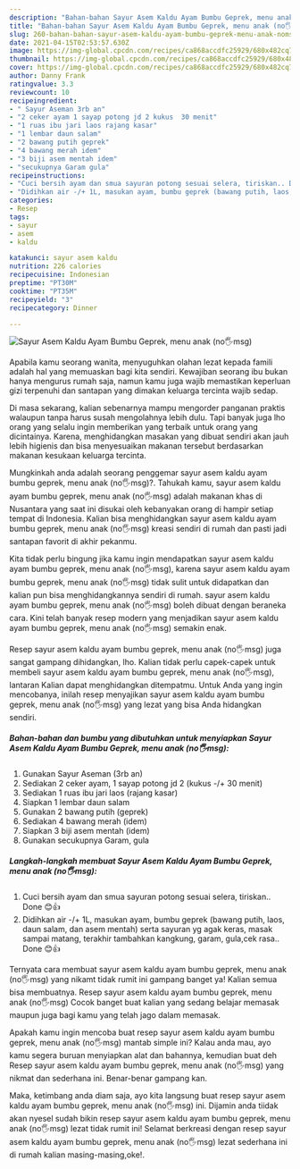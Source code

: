 ```yaml
---
description: "Bahan-bahan Sayur Asem Kaldu Ayam Bumbu Geprek, menu anak (no🖐msg) yang lezat Untuk Jualan"
title: "Bahan-bahan Sayur Asem Kaldu Ayam Bumbu Geprek, menu anak (no🖐msg) yang lezat Untuk Jualan"
slug: 260-bahan-bahan-sayur-asem-kaldu-ayam-bumbu-geprek-menu-anak-nomsg-yang-lezat-untuk-jualan
date: 2021-04-15T02:53:57.630Z
image: https://img-global.cpcdn.com/recipes/ca868accdfc25929/680x482cq70/sayur-asem-kaldu-ayam-bumbu-geprek-menu-anak-no🖐msg-foto-resep-utama.jpg
thumbnail: https://img-global.cpcdn.com/recipes/ca868accdfc25929/680x482cq70/sayur-asem-kaldu-ayam-bumbu-geprek-menu-anak-no🖐msg-foto-resep-utama.jpg
cover: https://img-global.cpcdn.com/recipes/ca868accdfc25929/680x482cq70/sayur-asem-kaldu-ayam-bumbu-geprek-menu-anak-no🖐msg-foto-resep-utama.jpg
author: Danny Frank
ratingvalue: 3.3
reviewcount: 10
recipeingredient:
- " Sayur Aseman 3rb an"
- "2 ceker ayam 1 sayap potong jd 2 kukus  30 menit"
- "1 ruas ibu jari laos rajang kasar"
- "1 lembar daun salam"
- "2 bawang putih geprek"
- "4 bawang merah idem"
- "3 biji asem mentah idem"
- "secukupnya Garam gula"
recipeinstructions:
- "Cuci bersih ayam dan smua sayuran potong sesuai selera, tiriskan.. Done 😊👍"
- "Didihkan air -/+ 1L, masukan ayam, bumbu geprek (bawang putih, laos, daun salam, dan asem mentah) serta sayuran yg agak keras, masak sampai matang, terakhir tambahkan kangkung, garam, gula,cek rasa.. Done 😊👍"
categories:
- Resep
tags:
- sayur
- asem
- kaldu

katakunci: sayur asem kaldu 
nutrition: 226 calories
recipecuisine: Indonesian
preptime: "PT30M"
cooktime: "PT35M"
recipeyield: "3"
recipecategory: Dinner

---
```



![Sayur Asem Kaldu Ayam Bumbu Geprek, menu anak (no🖐msg)](https://img-global.cpcdn.com/recipes/ca868accdfc25929/680x482cq70/sayur-asem-kaldu-ayam-bumbu-geprek-menu-anak-no🖐msg-foto-resep-utama.jpg)

Apabila kamu seorang wanita, menyuguhkan olahan lezat kepada famili adalah hal yang memuaskan bagi kita sendiri. Kewajiban seorang ibu bukan hanya mengurus rumah saja, namun kamu juga wajib memastikan keperluan gizi terpenuhi dan santapan yang dimakan keluarga tercinta wajib sedap.

Di masa  sekarang, kalian sebenarnya mampu mengorder panganan praktis walaupun tanpa harus susah mengolahnya lebih dulu. Tapi banyak juga lho orang yang selalu ingin memberikan yang terbaik untuk orang yang dicintainya. Karena, menghidangkan masakan yang dibuat sendiri akan jauh lebih higienis dan bisa menyesuaikan makanan tersebut berdasarkan makanan kesukaan keluarga tercinta. 



Mungkinkah anda adalah seorang penggemar sayur asem kaldu ayam bumbu geprek, menu anak (no🖐msg)?. Tahukah kamu, sayur asem kaldu ayam bumbu geprek, menu anak (no🖐msg) adalah makanan khas di Nusantara yang saat ini disukai oleh kebanyakan orang di hampir setiap tempat di Indonesia. Kalian bisa menghidangkan sayur asem kaldu ayam bumbu geprek, menu anak (no🖐msg) kreasi sendiri di rumah dan pasti jadi santapan favorit di akhir pekanmu.

Kita tidak perlu bingung jika kamu ingin mendapatkan sayur asem kaldu ayam bumbu geprek, menu anak (no🖐msg), karena sayur asem kaldu ayam bumbu geprek, menu anak (no🖐msg) tidak sulit untuk didapatkan dan kalian pun bisa menghidangkannya sendiri di rumah. sayur asem kaldu ayam bumbu geprek, menu anak (no🖐msg) boleh dibuat dengan beraneka cara. Kini telah banyak resep modern yang menjadikan sayur asem kaldu ayam bumbu geprek, menu anak (no🖐msg) semakin enak.

Resep sayur asem kaldu ayam bumbu geprek, menu anak (no🖐msg) juga sangat gampang dihidangkan, lho. Kalian tidak perlu capek-capek untuk membeli sayur asem kaldu ayam bumbu geprek, menu anak (no🖐msg), lantaran Kalian dapat menghidangkan ditempatmu. Untuk Anda yang ingin mencobanya, inilah resep menyajikan sayur asem kaldu ayam bumbu geprek, menu anak (no🖐msg) yang lezat yang bisa Anda hidangkan sendiri.

<!--inarticleads1-->

##### Bahan-bahan dan bumbu yang dibutuhkan untuk menyiapkan Sayur Asem Kaldu Ayam Bumbu Geprek, menu anak (no🖐msg):

1. Gunakan  Sayur Aseman (3rb an)
1. Sediakan 2 ceker ayam, 1 sayap potong jd 2 (kukus -/+ 30 menit)
1. Sediakan 1 ruas ibu jari laos (rajang kasar)
1. Siapkan 1 lembar daun salam
1. Gunakan 2 bawang putih (geprek)
1. Sediakan 4 bawang merah (idem)
1. Siapkan 3 biji asem mentah (idem)
1. Gunakan secukupnya Garam, gula




<!--inarticleads2-->

##### Langkah-langkah membuat Sayur Asem Kaldu Ayam Bumbu Geprek, menu anak (no🖐msg):

1. Cuci bersih ayam dan smua sayuran potong sesuai selera, tiriskan.. Done 😊👍
1. Didihkan air -/+ 1L, masukan ayam, bumbu geprek (bawang putih, laos, daun salam, dan asem mentah) serta sayuran yg agak keras, masak sampai matang, terakhir tambahkan kangkung, garam, gula,cek rasa.. Done 😊👍




Ternyata cara membuat sayur asem kaldu ayam bumbu geprek, menu anak (no🖐msg) yang nikamt tidak rumit ini gampang banget ya! Kalian semua bisa membuatnya. Resep sayur asem kaldu ayam bumbu geprek, menu anak (no🖐msg) Cocok banget buat kalian yang sedang belajar memasak maupun juga bagi kamu yang telah jago dalam memasak.

Apakah kamu ingin mencoba buat resep sayur asem kaldu ayam bumbu geprek, menu anak (no🖐msg) mantab simple ini? Kalau anda mau, ayo kamu segera buruan menyiapkan alat dan bahannya, kemudian buat deh Resep sayur asem kaldu ayam bumbu geprek, menu anak (no🖐msg) yang nikmat dan sederhana ini. Benar-benar gampang kan. 

Maka, ketimbang anda diam saja, ayo kita langsung buat resep sayur asem kaldu ayam bumbu geprek, menu anak (no🖐msg) ini. Dijamin anda tiidak akan nyesel sudah bikin resep sayur asem kaldu ayam bumbu geprek, menu anak (no🖐msg) lezat tidak rumit ini! Selamat berkreasi dengan resep sayur asem kaldu ayam bumbu geprek, menu anak (no🖐msg) lezat sederhana ini di rumah kalian masing-masing,oke!.

